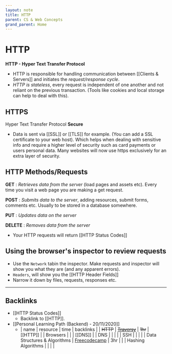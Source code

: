 ```yaml
---
layout: note
title: HTTP
parent: CS & Web Concepts
grand_parent: Home
---
```


# HTTP

**HTTP - Hyper Text Transfer Protocol**

- HTTP is responsible for handling communication between [[Clients & Servers]] and initiates the _request/response cycle_.
- _HTTP is stateless_, every request is independent of one another and not reliant on the previous transaction. (Tools like cookies and local storage can help to deal with this).

## HTTPS

Hyper Text Transfer Protocol **Secure**

- Data is sent via [[SSL]] or [[TLS]] for example. (You can add a SSL certificate to your web host). Which helps when dealing with sensitive info and require a higher level of security such as card payments or users personal data. Many websites will now use https exclusively for an extra layer of security.

## HTTP Methods/Requests

**GET** : _Retrieves data from the server_ (load pages and assets etc). Every time you visit a web page you are making a get request.

**POST** : _Submits data to the server_, adding resources, submit forms, comments etc. Usually to be stored in a database somewhere.

**PUT** : _Updates data on the server_

**DELETE** : _Removes data from the server_

- Your HTTP requests will return [[HTTP Status Codes]]

## Using the browser's inspector to review requests

- Use the `Network` tabin the inspector. Make requests and inspector will show you what they are (and any apparent errors).
- `Headers`, will show you the [[HTTP Header Fields]]
- Narrow it down by files, requests, responses etc.

---
## Backlinks
* [[HTTP Status Codes]]
	* Backlink to [[HTTP]].
* [[Personal Learning Path (Backend) - 20/11/2020]]
	* | name                         | resource                                                                                                    | time    | backlinks |
| ~~HTTP~~                     | ~~[Traversy](https://www.youtube.com/watch?v=iYM2zFP3Zn0)~~                                                 | ~~1hr~~ | [[HTTP]]  |
| Browsers                     |                                                                                                             |         | [[DNS]]   |
| DNS                          |                                                                                                             |         |           |
| SSH                          |                                                                                                             |         |           |
| Data Structures & Algorithms | [Freecodecamp](https://www.freecodecamp.org/news/learn-all-about-data-structures-used-in-computer-science/) | 3hr     |           |
| Hashing Algorithms           |                                                                                                             |         |           |

